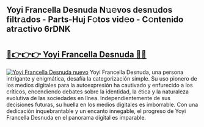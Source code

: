 ## Yoyi Francella Desnuda N𝚞𝚎vos desn𝚞dos filtr𝚊dos - Parts-Huj F𝚘tos vid𝚎o - C𝚘ntenido atr𝚊ctivo 6rDNK

# <h2><a href="http://mb1uel.tromn.icu/?c=Yoyi+Francella+Desnuda">🔗👉👉👉 Yoyi Francella Desnuda 🔗🔗</a></h2>

[![Yoyi Francella Desnuda nuevo](https://i.imgur.com/pEAQMta.gif)](http://mb1uel.tromn.icu/?c=Yoyi+Francella+Desnuda)
Yoyi Francella Desnuda, una persona intrigante y enigmática, desafía la categorización simple. Su uso pionero de los medios digitales para la autoexpresión ha cautivado y enfurecido a los críticos, encendiendo debates sobre la identidad, la ética y la naturaleza evolutiva de las sociedades en línea. Independientemente de sus decisiones futuras, su huella en los medios digitales es imborrable. Con una dedicación inquebrantable y un encanto innegable, el progreso de Yoyi Francella Desnuda en el panorama digital es imparable.
